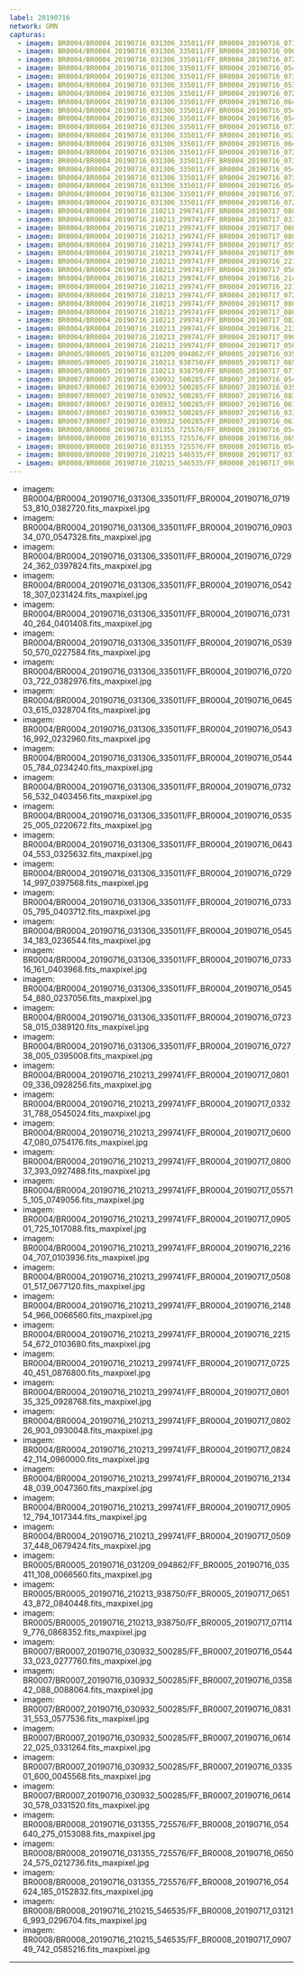 ```yaml
---
label: 20190716
network: GMN
capturas:
  - imagem: BR0004/BR0004_20190716_031306_335011/FF_BR0004_20190716_071953_810_0382720.fits_maxpixel.jpg
  - imagem: BR0004/BR0004_20190716_031306_335011/FF_BR0004_20190716_090334_070_0547328.fits_maxpixel.jpg
  - imagem: BR0004/BR0004_20190716_031306_335011/FF_BR0004_20190716_072924_362_0397824.fits_maxpixel.jpg
  - imagem: BR0004/BR0004_20190716_031306_335011/FF_BR0004_20190716_054218_307_0231424.fits_maxpixel.jpg
  - imagem: BR0004/BR0004_20190716_031306_335011/FF_BR0004_20190716_073140_264_0401408.fits_maxpixel.jpg
  - imagem: BR0004/BR0004_20190716_031306_335011/FF_BR0004_20190716_053950_570_0227584.fits_maxpixel.jpg
  - imagem: BR0004/BR0004_20190716_031306_335011/FF_BR0004_20190716_072003_722_0382976.fits_maxpixel.jpg
  - imagem: BR0004/BR0004_20190716_031306_335011/FF_BR0004_20190716_064503_615_0328704.fits_maxpixel.jpg
  - imagem: BR0004/BR0004_20190716_031306_335011/FF_BR0004_20190716_054316_992_0232960.fits_maxpixel.jpg
  - imagem: BR0004/BR0004_20190716_031306_335011/FF_BR0004_20190716_054405_784_0234240.fits_maxpixel.jpg
  - imagem: BR0004/BR0004_20190716_031306_335011/FF_BR0004_20190716_073256_532_0403456.fits_maxpixel.jpg
  - imagem: BR0004/BR0004_20190716_031306_335011/FF_BR0004_20190716_053525_005_0220672.fits_maxpixel.jpg
  - imagem: BR0004/BR0004_20190716_031306_335011/FF_BR0004_20190716_064304_553_0325632.fits_maxpixel.jpg
  - imagem: BR0004/BR0004_20190716_031306_335011/FF_BR0004_20190716_072914_997_0397568.fits_maxpixel.jpg
  - imagem: BR0004/BR0004_20190716_031306_335011/FF_BR0004_20190716_073305_795_0403712.fits_maxpixel.jpg
  - imagem: BR0004/BR0004_20190716_031306_335011/FF_BR0004_20190716_054534_183_0236544.fits_maxpixel.jpg
  - imagem: BR0004/BR0004_20190716_031306_335011/FF_BR0004_20190716_073316_161_0403968.fits_maxpixel.jpg
  - imagem: BR0004/BR0004_20190716_031306_335011/FF_BR0004_20190716_054554_880_0237056.fits_maxpixel.jpg
  - imagem: BR0004/BR0004_20190716_031306_335011/FF_BR0004_20190716_072358_015_0389120.fits_maxpixel.jpg
  - imagem: BR0004/BR0004_20190716_031306_335011/FF_BR0004_20190716_072738_005_0395008.fits_maxpixel.jpg
  - imagem: BR0004/BR0004_20190716_210213_299741/FF_BR0004_20190717_080109_336_0928256.fits_maxpixel.jpg
  - imagem: BR0004/BR0004_20190716_210213_299741/FF_BR0004_20190717_033231_788_0545024.fits_maxpixel.jpg
  - imagem: BR0004/BR0004_20190716_210213_299741/FF_BR0004_20190717_060047_080_0754176.fits_maxpixel.jpg
  - imagem: BR0004/BR0004_20190716_210213_299741/FF_BR0004_20190717_080037_393_0927488.fits_maxpixel.jpg
  - imagem: BR0004/BR0004_20190716_210213_299741/FF_BR0004_20190717_055715_105_0749056.fits_maxpixel.jpg
  - imagem: BR0004/BR0004_20190716_210213_299741/FF_BR0004_20190717_090501_725_1017088.fits_maxpixel.jpg
  - imagem: BR0004/BR0004_20190716_210213_299741/FF_BR0004_20190716_221604_707_0103936.fits_maxpixel.jpg
  - imagem: BR0004/BR0004_20190716_210213_299741/FF_BR0004_20190717_050801_517_0677120.fits_maxpixel.jpg
  - imagem: BR0004/BR0004_20190716_210213_299741/FF_BR0004_20190716_214854_966_0066560.fits_maxpixel.jpg
  - imagem: BR0004/BR0004_20190716_210213_299741/FF_BR0004_20190716_221554_672_0103680.fits_maxpixel.jpg
  - imagem: BR0004/BR0004_20190716_210213_299741/FF_BR0004_20190717_072540_451_0876800.fits_maxpixel.jpg
  - imagem: BR0004/BR0004_20190716_210213_299741/FF_BR0004_20190717_080135_325_0928768.fits_maxpixel.jpg
  - imagem: BR0004/BR0004_20190716_210213_299741/FF_BR0004_20190717_080226_903_0930048.fits_maxpixel.jpg
  - imagem: BR0004/BR0004_20190716_210213_299741/FF_BR0004_20190717_082442_114_0960000.fits_maxpixel.jpg
  - imagem: BR0004/BR0004_20190716_210213_299741/FF_BR0004_20190716_213448_039_0047360.fits_maxpixel.jpg
  - imagem: BR0004/BR0004_20190716_210213_299741/FF_BR0004_20190717_090512_794_1017344.fits_maxpixel.jpg
  - imagem: BR0004/BR0004_20190716_210213_299741/FF_BR0004_20190717_050937_448_0679424.fits_maxpixel.jpg
  - imagem: BR0005/BR0005_20190716_031209_094862/FF_BR0005_20190716_035411_108_0066560.fits_maxpixel.jpg
  - imagem: BR0005/BR0005_20190716_210213_938750/FF_BR0005_20190717_065143_872_0840448.fits_maxpixel.jpg
  - imagem: BR0005/BR0005_20190716_210213_938750/FF_BR0005_20190717_071149_776_0868352.fits_maxpixel.jpg
  - imagem: BR0007/BR0007_20190716_030932_500285/FF_BR0007_20190716_054433_023_0277760.fits_maxpixel.jpg
  - imagem: BR0007/BR0007_20190716_030932_500285/FF_BR0007_20190716_035842_088_0088064.fits_maxpixel.jpg
  - imagem: BR0007/BR0007_20190716_030932_500285/FF_BR0007_20190716_083131_553_0577536.fits_maxpixel.jpg
  - imagem: BR0007/BR0007_20190716_030932_500285/FF_BR0007_20190716_061422_025_0331264.fits_maxpixel.jpg
  - imagem: BR0007/BR0007_20190716_030932_500285/FF_BR0007_20190716_033501_600_0045568.fits_maxpixel.jpg
  - imagem: BR0007/BR0007_20190716_030932_500285/FF_BR0007_20190716_061430_578_0331520.fits_maxpixel.jpg
  - imagem: BR0008/BR0008_20190716_031355_725576/FF_BR0008_20190716_054640_275_0153088.fits_maxpixel.jpg
  - imagem: BR0008/BR0008_20190716_031355_725576/FF_BR0008_20190716_065024_575_0212736.fits_maxpixel.jpg
  - imagem: BR0008/BR0008_20190716_031355_725576/FF_BR0008_20190716_054624_185_0152832.fits_maxpixel.jpg
  - imagem: BR0008/BR0008_20190716_210215_546535/FF_BR0008_20190717_031216_993_0296704.fits_maxpixel.jpg
  - imagem: BR0008/BR0008_20190716_210215_546535/FF_BR0008_20190717_090749_742_0585216.fits_maxpixel.jpg
---
```

  - imagem: BR0004/BR0004_20190716_031306_335011/FF_BR0004_20190716_071953_810_0382720.fits_maxpixel.jpg
  - imagem: BR0004/BR0004_20190716_031306_335011/FF_BR0004_20190716_090334_070_0547328.fits_maxpixel.jpg
  - imagem: BR0004/BR0004_20190716_031306_335011/FF_BR0004_20190716_072924_362_0397824.fits_maxpixel.jpg
  - imagem: BR0004/BR0004_20190716_031306_335011/FF_BR0004_20190716_054218_307_0231424.fits_maxpixel.jpg
  - imagem: BR0004/BR0004_20190716_031306_335011/FF_BR0004_20190716_073140_264_0401408.fits_maxpixel.jpg
  - imagem: BR0004/BR0004_20190716_031306_335011/FF_BR0004_20190716_053950_570_0227584.fits_maxpixel.jpg
  - imagem: BR0004/BR0004_20190716_031306_335011/FF_BR0004_20190716_072003_722_0382976.fits_maxpixel.jpg
  - imagem: BR0004/BR0004_20190716_031306_335011/FF_BR0004_20190716_064503_615_0328704.fits_maxpixel.jpg
  - imagem: BR0004/BR0004_20190716_031306_335011/FF_BR0004_20190716_054316_992_0232960.fits_maxpixel.jpg
  - imagem: BR0004/BR0004_20190716_031306_335011/FF_BR0004_20190716_054405_784_0234240.fits_maxpixel.jpg
  - imagem: BR0004/BR0004_20190716_031306_335011/FF_BR0004_20190716_073256_532_0403456.fits_maxpixel.jpg
  - imagem: BR0004/BR0004_20190716_031306_335011/FF_BR0004_20190716_053525_005_0220672.fits_maxpixel.jpg
  - imagem: BR0004/BR0004_20190716_031306_335011/FF_BR0004_20190716_064304_553_0325632.fits_maxpixel.jpg
  - imagem: BR0004/BR0004_20190716_031306_335011/FF_BR0004_20190716_072914_997_0397568.fits_maxpixel.jpg
  - imagem: BR0004/BR0004_20190716_031306_335011/FF_BR0004_20190716_073305_795_0403712.fits_maxpixel.jpg
  - imagem: BR0004/BR0004_20190716_031306_335011/FF_BR0004_20190716_054534_183_0236544.fits_maxpixel.jpg
  - imagem: BR0004/BR0004_20190716_031306_335011/FF_BR0004_20190716_073316_161_0403968.fits_maxpixel.jpg
  - imagem: BR0004/BR0004_20190716_031306_335011/FF_BR0004_20190716_054554_880_0237056.fits_maxpixel.jpg
  - imagem: BR0004/BR0004_20190716_031306_335011/FF_BR0004_20190716_072358_015_0389120.fits_maxpixel.jpg
  - imagem: BR0004/BR0004_20190716_031306_335011/FF_BR0004_20190716_072738_005_0395008.fits_maxpixel.jpg
  - imagem: BR0004/BR0004_20190716_210213_299741/FF_BR0004_20190717_080109_336_0928256.fits_maxpixel.jpg
  - imagem: BR0004/BR0004_20190716_210213_299741/FF_BR0004_20190717_033231_788_0545024.fits_maxpixel.jpg
  - imagem: BR0004/BR0004_20190716_210213_299741/FF_BR0004_20190717_060047_080_0754176.fits_maxpixel.jpg
  - imagem: BR0004/BR0004_20190716_210213_299741/FF_BR0004_20190717_080037_393_0927488.fits_maxpixel.jpg
  - imagem: BR0004/BR0004_20190716_210213_299741/FF_BR0004_20190717_055715_105_0749056.fits_maxpixel.jpg
  - imagem: BR0004/BR0004_20190716_210213_299741/FF_BR0004_20190717_090501_725_1017088.fits_maxpixel.jpg
  - imagem: BR0004/BR0004_20190716_210213_299741/FF_BR0004_20190716_221604_707_0103936.fits_maxpixel.jpg
  - imagem: BR0004/BR0004_20190716_210213_299741/FF_BR0004_20190717_050801_517_0677120.fits_maxpixel.jpg
  - imagem: BR0004/BR0004_20190716_210213_299741/FF_BR0004_20190716_214854_966_0066560.fits_maxpixel.jpg
  - imagem: BR0004/BR0004_20190716_210213_299741/FF_BR0004_20190716_221554_672_0103680.fits_maxpixel.jpg
  - imagem: BR0004/BR0004_20190716_210213_299741/FF_BR0004_20190717_072540_451_0876800.fits_maxpixel.jpg
  - imagem: BR0004/BR0004_20190716_210213_299741/FF_BR0004_20190717_080135_325_0928768.fits_maxpixel.jpg
  - imagem: BR0004/BR0004_20190716_210213_299741/FF_BR0004_20190717_080226_903_0930048.fits_maxpixel.jpg
  - imagem: BR0004/BR0004_20190716_210213_299741/FF_BR0004_20190717_082442_114_0960000.fits_maxpixel.jpg
  - imagem: BR0004/BR0004_20190716_210213_299741/FF_BR0004_20190716_213448_039_0047360.fits_maxpixel.jpg
  - imagem: BR0004/BR0004_20190716_210213_299741/FF_BR0004_20190717_090512_794_1017344.fits_maxpixel.jpg
  - imagem: BR0004/BR0004_20190716_210213_299741/FF_BR0004_20190717_050937_448_0679424.fits_maxpixel.jpg
  - imagem: BR0005/BR0005_20190716_031209_094862/FF_BR0005_20190716_035411_108_0066560.fits_maxpixel.jpg
  - imagem: BR0005/BR0005_20190716_210213_938750/FF_BR0005_20190717_065143_872_0840448.fits_maxpixel.jpg
  - imagem: BR0005/BR0005_20190716_210213_938750/FF_BR0005_20190717_071149_776_0868352.fits_maxpixel.jpg
  - imagem: BR0007/BR0007_20190716_030932_500285/FF_BR0007_20190716_054433_023_0277760.fits_maxpixel.jpg
  - imagem: BR0007/BR0007_20190716_030932_500285/FF_BR0007_20190716_035842_088_0088064.fits_maxpixel.jpg
  - imagem: BR0007/BR0007_20190716_030932_500285/FF_BR0007_20190716_083131_553_0577536.fits_maxpixel.jpg
  - imagem: BR0007/BR0007_20190716_030932_500285/FF_BR0007_20190716_061422_025_0331264.fits_maxpixel.jpg
  - imagem: BR0007/BR0007_20190716_030932_500285/FF_BR0007_20190716_033501_600_0045568.fits_maxpixel.jpg
  - imagem: BR0007/BR0007_20190716_030932_500285/FF_BR0007_20190716_061430_578_0331520.fits_maxpixel.jpg
  - imagem: BR0008/BR0008_20190716_031355_725576/FF_BR0008_20190716_054640_275_0153088.fits_maxpixel.jpg
  - imagem: BR0008/BR0008_20190716_031355_725576/FF_BR0008_20190716_065024_575_0212736.fits_maxpixel.jpg
  - imagem: BR0008/BR0008_20190716_031355_725576/FF_BR0008_20190716_054624_185_0152832.fits_maxpixel.jpg
  - imagem: BR0008/BR0008_20190716_210215_546535/FF_BR0008_20190717_031216_993_0296704.fits_maxpixel.jpg
  - imagem: BR0008/BR0008_20190716_210215_546535/FF_BR0008_20190717_090749_742_0585216.fits_maxpixel.jpg
---

